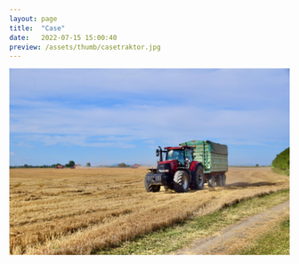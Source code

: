 ```yaml
---
layout: page
title:  "Case"
date:   2022-07-15 15:00:40
preview: /assets/thumb/casetraktor.jpg
---
```


![Case](/assets/img/casetraktor.jpg)

